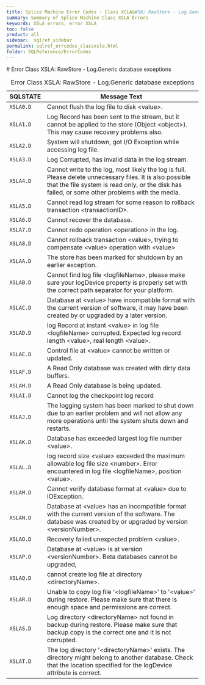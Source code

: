 ```yaml
---
title: Splice Machine Error Codes - Class XSLA&#58; RawStore - Log.Generic database exceptions
summary: Summary of Splice Machine Class XSLA Errors
keywords: XSLA errors, error XSLA
toc: false
product: all
sidebar:  sqlref_sidebar
permalink: sqlref_errcodes_classxsla.html
folder: SQLReference/ErrorCodes
---
```

<section>
<div class="TopicContent" data-swiftype-index="true" markdown="1">
# Error Class XSLA: RawStore - Log.Generic database exceptions

<table>
                <caption>Error Class XSLA: RawStore - Log.Generic database exceptions</caption>
                <thead>
                    <tr>
                        <th>SQLSTATE</th>
                        <th>Message Text</th>
                    </tr>
                </thead>
                <tbody>
                    <tr>
                        <td><code>XSLA0.D</code></td>
                        <td>Cannot flush the log file to disk <span class="VarName">&lt;value&gt;</span>.</td>
                    </tr>
                    <tr>
                        <td><code>XSLA1.D</code></td>
                        <td>Log Record has been sent to the stream, but it cannot be applied to the store (Object <span class="VarName">&lt;object&gt;</span>).  This may cause recovery problems also.</td>
                    </tr>
                    <tr>
                        <td><code>XSLA2.D</code></td>
                        <td>System will shutdown, got I/O Exception while accessing log file.</td>
                    </tr>
                    <tr>
                        <td><code>XSLA3.D</code></td>
                        <td>Log Corrupted, has invalid data in the log stream.</td>
                    </tr>
                    <tr>
                        <td><code>XSLA4.D</code></td>
                        <td>Cannot write to the log, most likely the log is full.  Please delete unnecessary files.  It is also possible that the file system is read only, or the disk has failed, or some other problems with the media.  </td>
                    </tr>
                    <tr>
                        <td><code>XSLA5.D</code></td>
                        <td>Cannot read log stream for some reason to rollback transaction <span class="VarName">&lt;transactionID&gt;</span>.</td>
                    </tr>
                    <tr>
                        <td><code>XSLA6.D</code></td>
                        <td>Cannot recover the database.</td>
                    </tr>
                    <tr>
                        <td><code>XSLA7.D</code></td>
                        <td>Cannot redo operation <span class="VarName">&lt;operation&gt;</span> in the log.</td>
                    </tr>
                    <tr>
                        <td><code>XSLA8.D</code></td>
                        <td>Cannot rollback transaction <span class="VarName">&lt;value&gt;</span>, trying to compensate <span class="VarName">&lt;value&gt;</span> operation with <span class="VarName">&lt;value&gt;</span></td>
                    </tr>
                    <tr>
                        <td><code>XSLAA.D</code></td>
                        <td>The store has been marked for shutdown by an earlier exception.</td>
                    </tr>
                    <tr>
                        <td><code>XSLAB.D</code></td>
                        <td>Cannot find log file <span class="VarName">&lt;logfileName&gt;</span>, please make sure your logDevice property is properly set with the correct path separator for your platform.</td>
                    </tr>
                    <tr>
                        <td><code>XSLAC.D</code></td>
                        <td>Database at <span class="VarName">&lt;value&gt;</span> have incompatible format with the current version of software, it may have been created by or upgraded by a later version.</td>
                    </tr>
                    <tr>
                        <td><code>XSLAD.D</code></td>
                        <td>log Record at instant <span class="VarName">&lt;value&gt;</span> in log file <span class="VarName">&lt;logfileName&gt;</span> corrupted. Expected log record length <span class="VarName">&lt;value&gt;</span>, real length <span class="VarName">&lt;value&gt;</span>.</td>
                    </tr>
                    <tr>
                        <td><code>XSLAE.D</code></td>
                        <td>Control file at <span class="VarName">&lt;value&gt;</span> cannot be written or updated.</td>
                    </tr>
                    <tr>
                        <td><code>XSLAF.D</code></td>
                        <td>A Read Only database was created with dirty data buffers.</td>
                    </tr>
                    <tr>
                        <td><code>XSLAH.D</code></td>
                        <td>A Read Only database is being updated.</td>
                    </tr>
                    <tr>
                        <td><code>XSLAI.D</code></td>
                        <td>Cannot log the checkpoint log record</td>
                    </tr>
                    <tr>
                        <td><code>XSLAJ.D</code></td>
                        <td>The logging system has been marked to shut down due to an earlier problem and will not allow any more operations until the system shuts down and restarts.</td>
                    </tr>
                    <tr>
                        <td><code>XSLAK.D</code></td>
                        <td>Database has exceeded largest log file number <span class="VarName">&lt;value&gt;</span>.</td>
                    </tr>
                    <tr>
                        <td><code>XSLAL.D</code></td>
                        <td>log record size <span class="VarName">&lt;value&gt;</span> exceeded the maximum allowable log file size <span class="VarName">&lt;number&gt;</span>. Error encountered in log file <span class="VarName">&lt;logfileName&gt;</span>, position <span class="VarName">&lt;value&gt;</span>.</td>
                    </tr>
                    <tr>
                        <td><code>XSLAM.D</code></td>
                        <td>Cannot verify database format at <span class="VarName">&lt;value&gt;</span> due to IOException.</td>
                    </tr>
                    <tr>
                        <td><code>XSLAN.D</code></td>
                        <td>Database at <span class="VarName">&lt;value&gt;</span> has an incompatible format with the current version of the software.  The database was created by or upgraded by version <span class="VarName">&lt;versionNumber&gt;</span>.</td>
                    </tr>
                    <tr>
                        <td><code>XSLAO.D</code></td>
                        <td>Recovery failed unexpected problem <span class="VarName">&lt;value&gt;</span>.</td>
                    </tr>
                    <tr>
                        <td><code>XSLAP.D</code></td>
                        <td>Database at <span class="VarName">&lt;value&gt;</span> is at version <span class="VarName">&lt;versionNumber&gt;</span>. Beta databases cannot be upgraded,</td>
                    </tr>
                    <tr>
                        <td><code>XSLAQ.D</code></td>
                        <td>cannot create log file at directory <span class="VarName">&lt;directoryName&gt;</span>.</td>
                    </tr>
                    <tr>
                        <td><code>XSLAR.D</code></td>
                        <td>Unable to copy log file '<span class="VarName">&lt;logfileName&gt;</span>' to '<span class="VarName">&lt;value&gt;</span>' during restore. Please make sure that there is enough space and permissions are correct. </td>
                    </tr>
                    <tr>
                        <td><code>XSLAS.D</code></td>
                        <td>Log directory <span class="VarName">&lt;directoryName&gt;</span> not found in backup during restore. Please make sure that backup copy is the correct one and it is not corrupted.</td>
                    </tr>
                    <tr>
                        <td><code>XSLAT.D</code></td>
                        <td>The log directory '<span class="VarName">&lt;directoryName&gt;</span>' exists. The directory might belong to another database. Check that the location specified for the logDevice attribute is correct.</td>
                    </tr>
                </tbody>
            </table>
</div>
</section>

